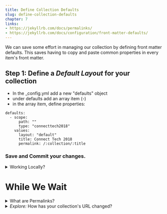 ```yaml
---
title: Define Collection Defaults
slug: define-collection-defaults
chapter: 7
links:
- https://jekyllrb.com/docs/permalinks/
- https://jekyllrb.com/docs/configuration/front-matter-defaults/
---
```

We can save some effort in managing our collection by defining
front matter defaults.  This saves having to copy and paste
common properties in every item's front matter.

## Step 1: Define a _Default Layout_ for your collection
* In the _config.yml add a new "defaults" object
* under defaults add an array item (-)
* in the array item, define properties:

```
defaults:
  - scope:
      path: ""
      type: "connecttech2018"
    values:
      layout: "default"
      title: Connect Tech 2018
      permalink: /:collection/:title
```  
### Save and Commit your changes.
<details>
   <summary>Working Locally?</summary>
<p>
Don't forget to restart to pick up _config.yml changes.</p>
</details>

# While We Wait   

<details>
  <summary>What are Permalinks?</summary>
<p>
<a href="https://jekyllrb.com/docs/permalinks/" target="_blank"><strong>permalink</strong></a>
is a built-in variable that Jekyll will use to create paths for your content.  
It has a placeholder syntax and helps with SEO to make your URIs easy to navigate.
</p>
</details>

<details>
<summary><em>Explore:</em> How has your collection's URL changed?</summary>
<p>
Navigate to /connecttech2018  or /connecttech2018/ are you redirected?
</p>
</details>
